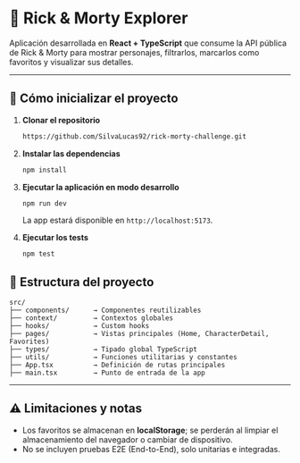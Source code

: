 # 🧪 Rick & Morty Explorer

Aplicación desarrollada en **React + TypeScript** que consume la API pública de Rick & Morty para mostrar personajes, filtrarlos, marcarlos como favoritos y visualizar sus detalles. 


---


## 🚀 Cómo inicializar el proyecto

1. **Clonar el repositorio**

   ```bash
   https://github.com/SilvaLucas92/rick-morty-challenge.git
   ```

2. **Instalar las dependencias**

   ```bash
   npm install
   ```


3. **Ejecutar la aplicación en modo desarrollo**

   ```bash
   npm run dev
   ```

   La app estará disponible en `http://localhost:5173`.

4. **Ejecutar los tests**

   ```bash
   npm test
   ```


## 🧩 Estructura del proyecto

```text
src/
├── components/      → Componentes reutilizables
├── context/         → Contextos globales 
├── hooks/           → Custom hooks 
├── pages/           → Vistas principales (Home, CharacterDetail, Favorites)
├── types/           → Tipado global TypeScript
├── utils/           → Funciones utilitarias y constantes
├── App.tsx          → Definición de rutas principales
├── main.tsx         → Punto de entrada de la app
```

---

## ⚠️ Limitaciones y notas

* Los favoritos se almacenan en **localStorage**; se perderán al limpiar el almacenamiento del navegador o cambiar de dispositivo.
* No se incluyen pruebas E2E (End-to-End), solo unitarias e integradas.


